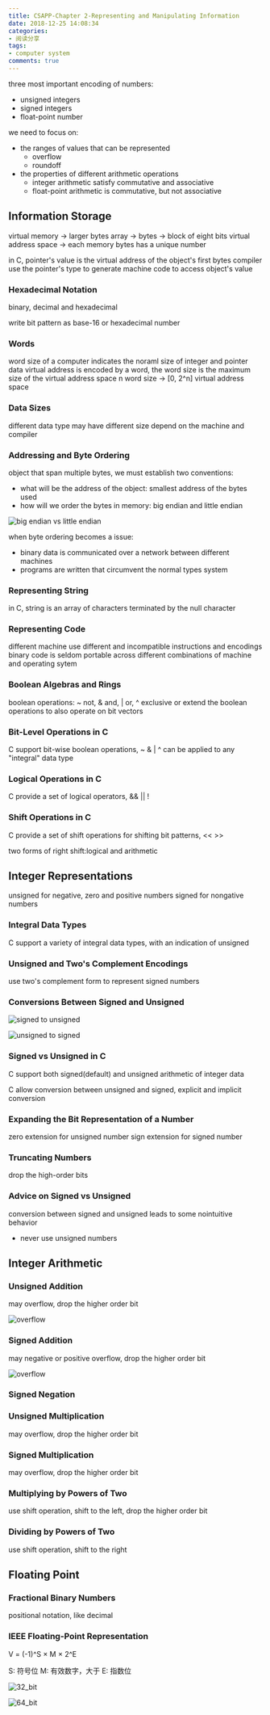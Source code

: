 ```yaml
---
title: CSAPP-Chapter 2-Representing and Manipulating Information
date: 2018-12-25 14:08:34
categories:
- 阅读分享
tags:
- computer system
comments: true
---
```


three most important encoding of numbers:

* unsigned integers
* signed integers
* float-point number

we need to focus on:

* the ranges of values that can be represented
  * overflow
  * roundoff
* the properties of different arithmetic operations
  * integer arithmetic satisfy commutative and associative
  * float-point arithmetic is commutative, but not associative

## Information Storage

virtual memory -> larger bytes array -> bytes -> block of eight bits
virtual address space -> each memory bytes has a unique number

in C, pointer's value is the virtual address of the object's first bytes
compiler use the pointer's type to generate machine code to access object's value

### Hexadecimal Notation

binary, decimal and hexadecimal

write bit pattern as base-16 or hexadecimal number

### Words

word size of a computer indicates the noraml size of integer and pointer data
virtual address is encoded by a word, the word size is the maximum size of the virtual address space
n word size -> [0, 2^n] virtual address space

### Data Sizes

different data type may have different size depend on the machine and compiler

### Addressing and Byte Ordering

object that span multiple bytes, we must establish two conventions:

* what will be the address of the object: smallest address of the bytes used
* how will we order the bytes in memory: big endian and little endian

![big endian vs little endian](/images/CSAPP_2.1.png)

when byte ordering becomes a issue:

* binary data is communicated over a network between different machines
* programs are written that circumvent the normal types system

### Representing String

in C, string is an array of characters terminated by the null character

### Representing Code

different machine use different and incompatible instructions and encodings
binary code is seldom portable across different combinations of machine and operating sytem

### Boolean Algebras and Rings

boolean operations: ~ not, & and, | or, ^ exclusive or
extend the boolean operations to also operate on bit vectors

### Bit-Level Operations in C

C support bit-wise boolean operations, ~ & | ^
can be applied to any "integral" data type

### Logical Operations in C

C provide a set of logical operators, && || !

### Shift Operations in C

C provide a set of shift operations for shifting bit patterns, << >>

two forms of right shift:logical and arithmetic

## Integer Representations

unsigned for negative, zero and positive numbers
signed for nongative numbers

### Integral Data Types

C support a variety of integral data types, with an indication of unsigned

### Unsigned and Two's Complement Encodings

use two's complement form to represent signed numbers

### Conversions Between Signed and Unsigned

![signed to unsigned](/images/CSAPP_2.11.png)

![unsigned to signed](/images/CSAPP_2.12.png)

### Signed vs Unsigned in C

C support both signed(default) and unsigned arithmetic of integer data

C allow conversion between unsigned and signed, explicit and implicit conversion

### Expanding the Bit Representation of a Number

zero extension for unsigned number
sign extension for signed number

### Truncating Numbers

drop the high-order bits

### Advice on Signed vs Unsigned

conversion between signed and unsigned leads to some nointuitive behavior

* never use unsigned numbers

## Integer Arithmetic

### Unsigned Addition

may overflow, drop the higher order bit

![overflow](/images/CSAPP_2.15.png)

### Signed Addition

may negative or positive overflow, drop the higher order bit

![overflow](/images/CSAPP_2.17.png)

### Signed Negation

### Unsigned Multiplication

may overflow, drop the higher order bit

### Signed Multiplication

may overflow, drop the higher order bit

### Multiplying by Powers of Two

use shift operation, shift to the left, drop the higher order bit

### Dividing by Powers of Two

use shift operation, shift to the right

## Floating Point

### Fractional Binary Numbers

positional notation, like decimal

### IEEE Floating-Point Representation

V = (-1)^S × M × 2^E

S: 符号位
M: 有效数字，大于
E: 指数位

![32_bit](/images/CSAPP_32_Floating_Point.png)

![64_bit](/images/CSAPP_64_Floating_Point.png)